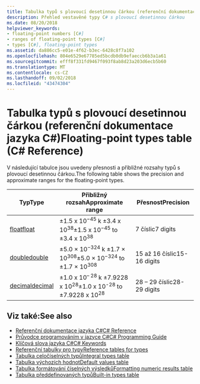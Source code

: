 ```yaml
---
title: Tabulka typů s plovoucí desetinnou čárkou (referenční dokumentace jazyka C#)
description: Přehled vestavěné typy C# s plovoucí desetinnou čárkou
ms.date: 08/20/2018
helpviewer_keywords:
- floating-point numbers [C#]
- ranges of floating-point types [C#]
- types [C#], floating-point types
ms.assetid: da886cc5-e01e-4f62-b3ec-6428c8f7a102
ms.openlocfilehash: 804e6529e67785ed5bcdb0db9efaeccb6b3a1a61
ms.sourcegitcommit: efff8f331fd9467f093f8ab8d23a203d6ecb5b60
ms.translationtype: MT
ms.contentlocale: cs-CZ
ms.lasthandoff: 09/02/2018
ms.locfileid: "43474304"
---
```

# <a name="floating-point-types-table-c-reference"></a><span data-ttu-id="0f9df-103">Tabulka typů s plovoucí desetinnou čárkou (referenční dokumentace jazyka C#)</span><span class="sxs-lookup"><span data-stu-id="0f9df-103">Floating-point types table (C# Reference)</span></span>

<span data-ttu-id="0f9df-104">V následující tabulce jsou uvedeny přesnosti a přibližné rozsahy typů s plovoucí desetinnou čárkou.</span><span class="sxs-lookup"><span data-stu-id="0f9df-104">The following table shows the precision and approximate ranges for the floating-point types.</span></span>  
  
|<span data-ttu-id="0f9df-105">Typ</span><span class="sxs-lookup"><span data-stu-id="0f9df-105">Type</span></span>|<span data-ttu-id="0f9df-106">Přibližný rozsah</span><span class="sxs-lookup"><span data-stu-id="0f9df-106">Approximate range</span></span>|<span data-ttu-id="0f9df-107">Přesnost</span><span class="sxs-lookup"><span data-stu-id="0f9df-107">Precision</span></span>|  
|----------|-----------------------|---------------|  
|[<span data-ttu-id="0f9df-108">float</span><span class="sxs-lookup"><span data-stu-id="0f9df-108">float</span></span>](float.md)|<span data-ttu-id="0f9df-109">±1.5 x 10<sup>−45</sup> k ±3.4 x 10<sup>38</sup></span><span class="sxs-lookup"><span data-stu-id="0f9df-109">±1.5 x 10<sup>−45</sup> to ±3.4 x 10<sup>38</sup></span></span>|<span data-ttu-id="0f9df-110">7 číslic</span><span class="sxs-lookup"><span data-stu-id="0f9df-110">7 digits</span></span>|  
|[<span data-ttu-id="0f9df-111">double</span><span class="sxs-lookup"><span data-stu-id="0f9df-111">double</span></span>](double.md)|<span data-ttu-id="0f9df-112">±5.0 × 10<sup>−324</sup> k ±1.7 × 10<sup>308</sup></span><span class="sxs-lookup"><span data-stu-id="0f9df-112">±5.0 × 10<sup>−324</sup> to ±1.7 × 10<sup>308</sup></span></span>|<span data-ttu-id="0f9df-113">15 až 16 číslic</span><span class="sxs-lookup"><span data-stu-id="0f9df-113">15-16 digits</span></span>|  
|[<span data-ttu-id="0f9df-114">decimal</span><span class="sxs-lookup"><span data-stu-id="0f9df-114">decimal</span></span>](decimal.md)|<span data-ttu-id="0f9df-115">±1.0 x 10<sup>– 28</sup> k ±7.9228 x 10<sup>28</sup></span><span class="sxs-lookup"><span data-stu-id="0f9df-115">±1.0 x 10<sup>-28</sup> to ±7.9228 x 10<sup>28</sup></span></span>|<span data-ttu-id="0f9df-116">28 – 29 číslic</span><span class="sxs-lookup"><span data-stu-id="0f9df-116">28-29 digits</span></span>|  
  
## <a name="see-also"></a><span data-ttu-id="0f9df-117">Viz také:</span><span class="sxs-lookup"><span data-stu-id="0f9df-117">See also</span></span>

- [<span data-ttu-id="0f9df-118">Referenční dokumentace jazyka C#</span><span class="sxs-lookup"><span data-stu-id="0f9df-118">C# Reference</span></span>](../index.md)
- [<span data-ttu-id="0f9df-119">Průvodce programováním v jazyce C#</span><span class="sxs-lookup"><span data-stu-id="0f9df-119">C# Programming Guide</span></span>](../../programming-guide/index.md)
- [<span data-ttu-id="0f9df-120">Klíčová slova jazyka C#</span><span class="sxs-lookup"><span data-stu-id="0f9df-120">C# Keywords</span></span>](index.md)
- [<span data-ttu-id="0f9df-121">Referenční tabulky pro typy</span><span class="sxs-lookup"><span data-stu-id="0f9df-121">Reference tables for types</span></span>](reference-tables-for-types.md)
- [<span data-ttu-id="0f9df-122">Tabulka celočíselných typů</span><span class="sxs-lookup"><span data-stu-id="0f9df-122">Integral types table</span></span>](integral-types-table.md)
- [<span data-ttu-id="0f9df-123">Tabulka výchozích hodnot</span><span class="sxs-lookup"><span data-stu-id="0f9df-123">Default values table</span></span>](default-values-table.md)
- [<span data-ttu-id="0f9df-124">Tabulka formátování číselných výsledků</span><span class="sxs-lookup"><span data-stu-id="0f9df-124">Formatting numeric results table</span></span>](formatting-numeric-results-table.md)
- [<span data-ttu-id="0f9df-125">Tabulka předdefinovaných typů</span><span class="sxs-lookup"><span data-stu-id="0f9df-125">Built-in types table</span></span>](built-in-types-table.md)
